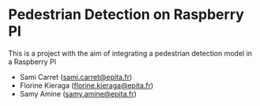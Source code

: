 # Pedestrian Detection on Raspberry PI
This is a project with the aim of integrating a pedestrian detection model in a Raspberry PI

- Sami Carret (sami.carret@epita.fr)
- Florine Kieraga (florine.kieraga@epita.fr)
- Samy Amine (samy.amine@epita.fr)

